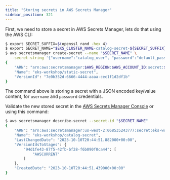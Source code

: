 ```yaml
---
title: "Storing secrets in AWS Secrets Manager"
sidebar_position: 321
---
```


First, we need to store a secret in AWS Secrets Manager, lets do that using the AWS CLI:

```bash
$ export SECRET_SUFFIX=$(openssl rand -hex 4)
$ export SECRET_NAME="$EKS_CLUSTER_NAME-catalog-secret-${SECRET_SUFFIX}"
$ aws secretsmanager create-secret --name "$SECRET_NAME" \
  --secret-string '{"username":"catalog_user", "password":"default_password"}' --region $AWS_REGION
{
    "ARN": "arn:aws:secretsmanager:$AWS_REGION:$AWS_ACCOUNT_ID:secret:$EKS_CLUSTER_NAME/catalog-secret-ABCdef",
    "Name": "eks-workshop/static-secret",
    "VersionId": "7e0b352d-6666-4444-aaaa-cec1f1d2df1b"
}
```

The command above is storing a secret with a JSON encoded key/value content, for `username` and `password` credentials.

Validate the new stored secret in the [AWS Secrets Manager Console](https://console.aws.amazon.com/secretsmanager/listsecrets) or using this command:

```bash
$ aws secretsmanager describe-secret --secret-id "$SECRET_NAME"
{
    "ARN": "arn:aws:secretsmanager:us-west-2:068535243777:secret:eks-workshop/catalog-secret-WDD8yS",
    "Name": "eks-workshop/catalog-secret",
    "LastChangedDate": "2023-10-10T20:44:51.882000+00:00",
    "VersionIdsToStages": {
        "94d1fe43-87f5-42fb-bf28-f6b090f0ca44": [
            "AWSCURRENT"
        ]
    },
    "CreatedDate": "2023-10-10T20:44:51.439000+00:00"
}
```
